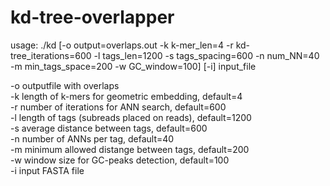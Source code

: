 # kd-tree-overlapper

usage: 
./kd [-o output=overlaps.out -k k-mer_len=4 -r kd-tree_iterations=600 
-l tags_len=1200 -s tags_spacing=600 -n num_NN=40 -m min_tags_space=200 
-w GC_window=100] [-i] input_file  

-o outputfile with overlaps  <br  />
-k length of k-mers for geometric embedding, default=4  
-r number of iterations for ANN search, default=600  
-l length of tags (subreads placed on reads), default=1200  
-s average distance between tags, default=600  
-n number of ANNs per tag, default=40  
-m minimum allowed distange between tags, default=200  
-w window size for GC-peaks detection, default=100  
-i input FASTA file  
